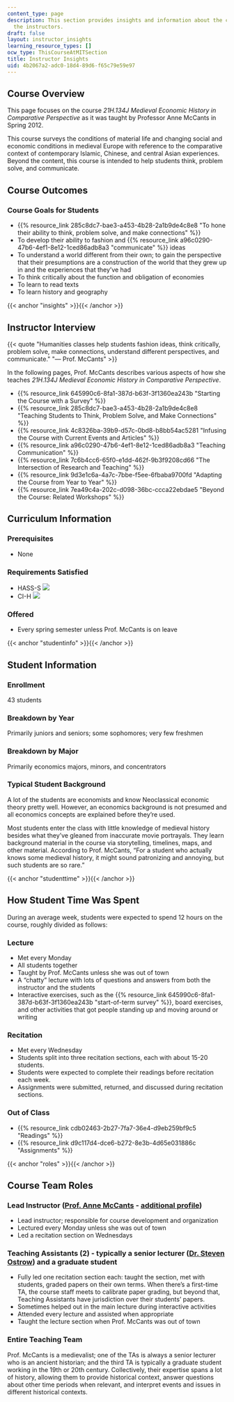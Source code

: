 ```yaml
---
content_type: page
description: This section provides insights and information about the course from
  the instructors.
draft: false
layout: instructor_insights
learning_resource_types: []
ocw_type: ThisCourseAtMITSection
title: Instructor Insights
uid: 4b2067a2-adc0-18d4-89d6-f65c79e59e97
---
```

## Course Overview

This page focuses on the course _21H.134J_ _Medieval Economic History in Comparative Perspective_ as it was taught by Professor Anne McCants in Spring 2012.

This course surveys the conditions of material life and changing social and economic conditions in medieval Europe with reference to the comparative context of contemporary Islamic, Chinese, and central Asian experiences. Beyond the content, this course is intended to help students think, problem solve, and communicate.

## Course Outcomes

### Course Goals for Students

- {{% resource_link 285c8dc7-bae3-a453-4b28-2a1b9de4c8e8 "To hone their ability to think, problem solve, and make connections" %}}
- To develop their ability to fashion and {{% resource_link a96c0290-47b6-4ef1-8e12-1ced86adb8a3 "communicate" %}} ideas
- To understand a world different from their own; to gain the perspective that their presumptions are a construction of the world that they grew up in and the experiences that they’ve had
- To think critically about the function and obligation of economies
- To learn to read texts
- To learn history and geography

{{< anchor "insights" >}}{{< /anchor >}}

## Instructor Interview

{{< quote "Humanities classes help students fashion ideas, think critically, problem solve, make connections, understand different perspectives, and communicate." "— Prof. McCants" >}}

In the following pages, Prof. McCants describes various aspects of how she teaches _21H.134J_ _Medieval Economic History in Comparative Perspective_.

- {{% resource_link 645990c6-8fa1-387d-b63f-3f1360ea243b "Starting the Course with a Survey" %}}
- {{% resource_link 285c8dc7-bae3-a453-4b28-2a1b9de4c8e8 "Teaching Students to Think, Problem Solve, and Make Connections" %}}
- {{% resource_link 4c8326ba-39b9-d57c-0bd8-b8bb54ac5281 "Infusing the Course with Current Events and Articles" %}}
- {{% resource_link a96c0290-47b6-4ef1-8e12-1ced86adb8a3 "Teaching Communication" %}}
- {{% resource_link 7c6b4cc6-65f0-e1dd-462f-9b3f9208cd66 "The Intersection of Research and Teaching" %}}
- {{% resource_link 9d3e1c6a-4a7c-7bbe-f5ee-6fbaba9700fd "Adapting the Course from Year to Year" %}}
- {{% resource_link 7ea49c4a-202c-d098-36bc-ccca22ebdae5 "Beyond the Course: Related Workshops" %}}

## Curriculum Information

### Prerequisites

- None

### Requirements Satisfied

- HASS-S ![](/images/educator/icon-question-hass-s.png)
- CI-H ![](/images/educator/icon-question-cih.png)

### Offered

- Every spring semester unless Prof. McCants is on leave

{{< anchor "studentinfo" >}}{{< /anchor >}}

## Student Information

### Enrollment

43 students

### Breakdown by Year

Primarily juniors and seniors; some sophomores; very few freshmen

### Breakdown by Major

Primarily economics majors, minors, and concentrators

### Typical Student Background

A lot of the students are economists and know Neoclassical economic theory pretty well. However, an economics background is not presumed and all economics concepts are explained before they’re used.

Most students enter the class with little knowledge of medieval history besides what they’ve gleaned from inaccurate movie portrayals. They learn background material in the course via storytelling, timelines, maps, and other material. According to Prof. McCants, “For a student who actually knows some medieval history, it might sound patronizing and annoying, but such students are so rare.”

{{< anchor "studenttime" >}}{{< /anchor >}}

## How Student Time Was Spent

During an average week, students were expected to spend 12 hours on the course, roughly divided as follows:

### Lecture

- Met every Monday
- All students together
- Taught by Prof. McCants unless she was out of town
- A “chatty” lecture with lots of questions and answers from both the instructor and the students
- Interactive exercises, such as the {{% resource_link 645990c6-8fa1-387d-b63f-3f1360ea243b "start-of-term survey" %}}, board exercises, and other activities that got people standing up and moving around or writing

### Recitation

- Met every Wednesday
- Students split into three recitation sections, each with about 15-20 students.
- Students were expected to complete their readings before recitation each week.
- Assignments were submitted, returned, and discussed during recitation sections.

### Out of Class

- {{% resource_link cdb02463-2b27-7fa7-36e4-d9eb259bf9c5 "Readings" %}}
- {{% resource_link d9c117d4-dce6-b272-8e3b-4d65e031886c "Assignments" %}}

{{< anchor "roles" >}}{{< /anchor >}}

## Course Team Roles

### Lead Instructor ([Prof. Anne McCants](http://history.mit.edu/people/anne-e-c-mccants) - [additional profile](http://shass.mit.edu/magazine/spring_10/medieval_tech))

- Lead instructor; responsible for course development and organization
- Lectured every Monday unless she was out of town
- Led a recitation section on Wednesdays

### Teaching Assistants (2) - typically a senior lecturer ([Dr. Steven Ostrow](http://history.mit.edu/people/steven-ostrow)) and a graduate student

- Fully led one recitation section each: taught the section, met with students, graded papers on their own terms. When there’s a first-time TA, the course staff meets to calibrate paper grading, but beyond that, Teaching Assistants have jurisdiction over their students’ papers.
- Sometimes helped out in the main lecture during interactive activities
- Attended every lecture and assisted when appropriate
- Taught the lecture section when Prof. McCants was out of town

### Entire Teaching Team

Prof. McCants is a medievalist; one of the TAs is always a senior lecturer who is an ancient historian; and the third TA is typically a graduate student working in the 19th or 20th century. Collectively, their expertise spans a lot of history, allowing them to provide historical context, answer questions about other time periods when relevant, and interpret events and issues in different historical contexts.